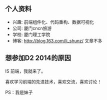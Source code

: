 ## 个人资料

* 兴趣: 前端组件化、代码重构、数据可视化
* 公司: 厦门cncn旅游
* 学校: 厦门理工学院
* 博客: <http://blog.163.com/li_shunz/> 文章不多

## 想参加D2 2014的原因

IS 前端，我就来了。

喜欢学习前端的先进技术，喜欢交流，喜欢讨论！

PS：我是妹子

